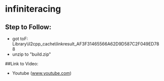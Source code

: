 # infiniteracing
 
## Step to Follow:
- got toF: Library\il2cpp_cache\linkresult_AF3F31465566A62D9D587C2F049ED788
- unzip to "build.zip"

##Link to Video:
- Youtube (www.youtube.com)